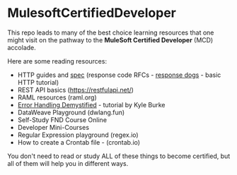 # MulesoftCertifiedDeveloper

This repo leads to many of the best choice learning resources that one might visit on the pathway to the **MuleSoft Certified Developer** (MCD) accolade.

Here are some reading resources:

- HTTP guides and [spec](https://www.rfc-editor.org/rfc/rfc9112.html) (response code RFCs - [response dogs](https://http.dog/) - basic HTTP tutorial)
- REST API basics (https://restfulapi.net/)
- RAML resources (raml.org)
- [Error Handling Demystified](https://blogs.mulesoft.com/dev-guides/how-to-tutorials/mule4-error-handling/) - tutorial by Kyle Burke
- DataWeave Playground (dwlang.fun)
- Self-Study FND Course Online
- Developer Mini-Courses
- Regular Expression playground (regex.io)
- How to create a Crontab file - (crontab.io)

You don't need to read or study ALL of these things to become certified, but all of them will help you in different ways.
